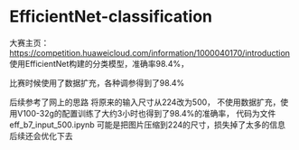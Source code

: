 # EfficientNet-classification
大赛主页：https://competition.huaweicloud.com/information/1000040170/introduction  
使用EfficientNet构建的分类模型，准确率98.4%，  

比赛时候使用了数据扩充，各种调参得到了98.4% 

后续参考了网上的思路 将原来的输入尺寸从224改为500， 
不使用数据扩充，使用V100-32g的配置训练了大约3小时也得到了98.4%的准确率， 
代码为文件eff_b7_input_500.ipynb 
可能是把图片压缩到224的尺寸，损失掉了太多的信息 
后续还会优化下去 
